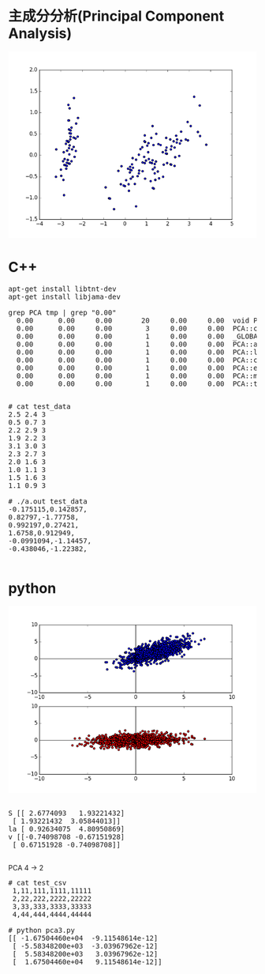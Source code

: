 # 主成分分析(Principal Component Analysis)

<img src="pca.png">

# C++

<pre>
apt-get install libtnt-dev
apt-get install libjama-dev

grep PCA tmp | grep "0.00"                                                          
  0.00      0.00     0.00       20     0.00     0.00  void PCA::convert_from_string<double>(double&, std::__cxx11::basic_string<char, std::char_traits<char>, std::allocator<char> > const&)
  0.00      0.00     0.00        3     0.00     0.00  PCA::compute_covariance(TNT::Array2D<double> const&, int, int)                           
  0.00      0.00     0.00        1     0.00     0.00  _GLOBAL__sub_I__ZN3PCA5debugE                                                            
  0.00      0.00     0.00        1     0.00     0.00  PCA::adjust_data(TNT::Array2D<double>&, TNT::Array1D<double>&)                           
  0.00      0.00     0.00        1     0.00     0.00  PCA::load_data_to_Array2D(TNT::Array2D<double>&, char*&)                                 
  0.00      0.00     0.00        1     0.00     0.00  PCA::compute_covariance_matrix(TNT::Array2D<double> const&, TNT::Array2D<double>&)       
  0.00      0.00     0.00        1     0.00     0.00  PCA::eigen(TNT::Array2D<double> const&, TNT::Array2D<double>&, TNT::Array2D<double>&)    
  0.00      0.00     0.00        1     0.00     0.00  PCA::multiply(TNT::Array2D<double> const&, TNT::Array2D<double> const&, TNT::Array2D<double>&)
  0.00      0.00     0.00        1     0.00     0.00  PCA::transpose(TNT::Array2D<double> const&, TNT::Array2D<double>&)    
</pre>

<pre>

# cat test_data
2.5 2.4 3
0.5 0.7 3
2.2 2.9 3
1.9 2.2 3
3.1 3.0 3
2.3 2.7 3
2.0 1.6 3
1.0 1.1 3
1.5 1.6 3
1.1 0.9 3

# ./a.out test_data
-0.175115,0.142857,
0.82797,-1.77758,
0.992197,0.27421,
1.6758,0.912949,
-0.0991094,-1.14457,
-0.438046,-1.22382,

</pre>


# python

<img src="pca2.png">

<pre>

S [[ 2.6774093   1.93221432]
 [ 1.93221432  3.05844013]]
la [ 0.92634075  4.80950869]
v [[-0.74098708 -0.67151928]
 [ 0.67151928 -0.74098708]]

</pre>

PCA 4 -> 2

<pre>
# cat test_csv
 1,11,111,1111,11111
 2,22,222,2222,22222
 3,33,333,3333,33333
 4,44,444,4444,44444

# python pca3.py
[[ -1.67504460e+04  -9.11548614e-12]
 [ -5.58348200e+03  -3.03967962e-12]
 [  5.58348200e+03   3.03967962e-12]
 [  1.67504460e+04   9.11548614e-12]]
</pre>